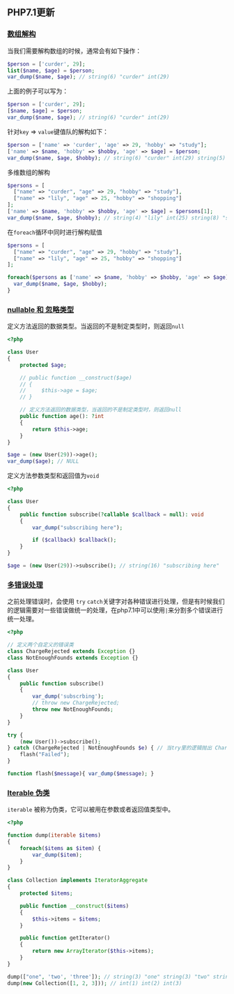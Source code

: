 ## PHP7.1更新

### [数组解构](/docs/7.1/array_destructuring.php)

当我们需要解构数组的时候，通常会有如下操作：

```php
$person = ['curder', 29];
list($name, $age) = $person;
var_dump($name, $age); // string(6) "curder" int(29)
```

上面的例子可以写为：

```php
$person = ['curder', 29];
[$name, $age] = $person;
var_dump($name, $age); // string(6) "curder" int(29)
```



针对`key` => `value`键值队的解构如下：

```php
$person = ['name' => 'curder', 'age' => 29, 'hobby' => "study"];
['name' => $name, 'hobby' => $hobby, 'age' => $age] = $person;
var_dump($name, $age, $hobby); // string(6) "curder" int(29) string(5) "study"
```



多维数组的解构

```php
$persons = [
  ["name" => "curder", "age" => 29, "hobby" => "study"],
  ["name" => "lily", "age" => 25, "hobby" => "shopping"]
];
['name' => $name, 'hobby' => $hobby, 'age' => $age] = $persons[1];
var_dump($name, $age, $hobby); // string(4) "lily" int(25) string(8) "shopping"
```



在`foreach`循环中同时进行解构赋值

```php
$persons = [
  ["name" => "curder", "age" => 29, "hobby" => "study"],
  ["name" => "lily", "age" => 25, "hobby" => "shopping"]
];

foreach($persons as ['name' => $name, 'hobby' => $hobby, 'age' => $age]) {
  var_dump($name, $age, $hobby);
}
```

### [nullable 和 忽略类型](/docs/7.1/nullable_and_void_type.php)



定义方法返回的数据类型。当返回的不是制定类型时，则返回`null`

```php
<?php

class User
{
    protected $age;

    // public function __construct($age)
    // {
    //     $this->age = $age;
    // }

    // 定义方法返回的数据类型，当返回的不是制定类型时，则返回null
    public function age(): ?int
    {
        return $this->age;
    }
}

$age = (new User(29))->age();
var_dump($age); // NULL
```



定义方法参数类型和返回值为`void`

```php
<?php

class User
{
    public function subscribe(?callable $callback = null): void
    {
        var_dump("subscribing here");

        if ($callback) $callback();
    }
}

$age = (new User(29))->subscribe(); // string(16) "subscribing here"
```
### [多错误处理](/docs/7.1/multi_catch_exception_handling.php)

之前处理错误时，会使用 `try` `catch`关键字对各种错误进行处理，但是有时候我们的逻辑需要对一些错误做统一的处理，在php7.1中可以使用`|`来分割多个错误进行统一处理。

```php
<?php

// 定义两个自定义的错误类
class ChargeRejected extends Exception {}
class NotEnoughFounds extends Exception {}

class User
{
    public function subscribe()
    {
        var_dump('subscrbing');
        // throw new ChargeRejected;
        throw new NotEnoughFounds;
    }
}

try {
    (new User())->subscribe();
} catch (ChargeRejected | NotEnoughFounds $e) { // 当try里的逻辑抛出 ChargeRejected 或者 NotEnoughFounds 错误时都会执行下面的逻辑
    flash("Failed");
}

function flash($message){ var_dump($message); }
```



### [Iterable 伪类](/docs/7.1/iterabres.php)



`iterable` 被称为伪类，它可以被用在参数或者返回值类型中。

```php
<?php

function dump(iterable $items)
{
    foreach($items as $item) {
        var_dump($item);
    }
}

class Collection implements IteratorAggregate
{
    protected $items;

    public function __construct($items)
    {
        $this->items = $items;
    }

    public function getIterator()
    {
        return new ArrayIterator($this->items);
    }
}

dump(["one", 'two', 'three']); // string(3) "one" string(3) "two" string(5) "three"
dump(new Collection([1, 2, 3])); // int(1) int(2) int(3)
```

